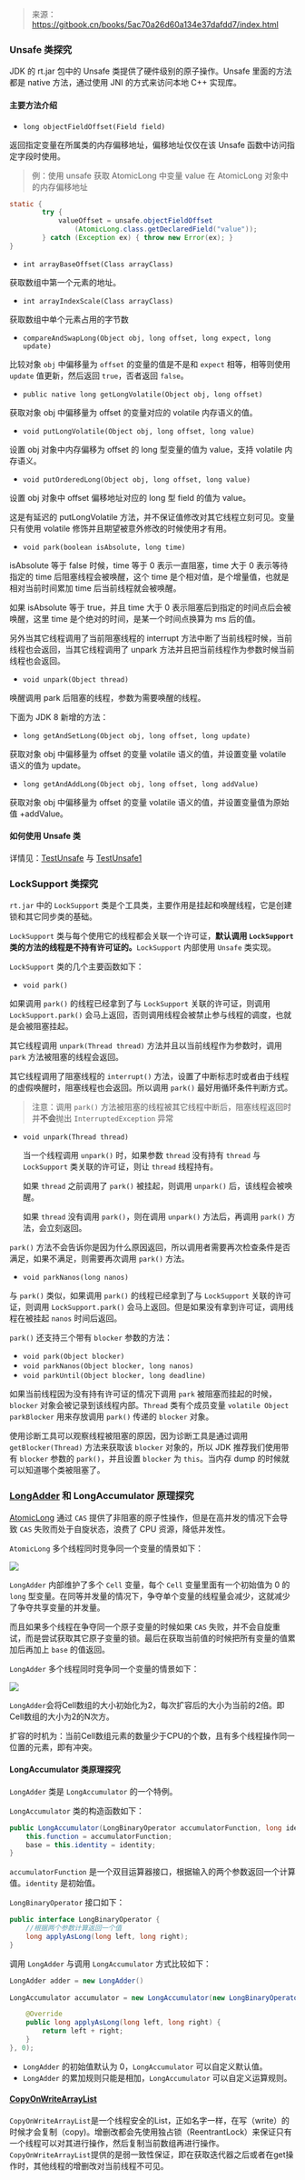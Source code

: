 > 来源：https://gitbook.cn/books/5ac70a26d60a134e37dafdd7/index.html

### Unsafe 类探究

JDK 的 rt.jar 包中的 Unsafe 类提供了硬件级别的原子操作。Unsafe 里面的方法都是 native 方法，通过使用 JNI 的方式来访问本地 C++ 实现库。

#### 主要方法介绍

- `long objectFieldOffset(Field field)`

返回指定变量在所属类的内存偏移地址，偏移地址仅仅在该 Unsafe 函数中访问指定字段时使用。

> 例：使用 unsafe 获取 AtomicLong 中变量 value 在 AtomicLong 对象中的内存偏移地址

```java
static {
        try {
            valueOffset = unsafe.objectFieldOffset
                (AtomicLong.class.getDeclaredField("value"));
        } catch (Exception ex) { throw new Error(ex); }
}
```

- `int arrayBaseOffset(Class arrayClass)`

获取数组中第一个元素的地址。

- `int arrayIndexScale(Class arrayClass)`

获取数组中单个元素占用的字节数 

- `compareAndSwapLong(Object obj, long offset, long expect, long update)`

比较对象 `obj` 中偏移量为 `offset` 的变量的值是不是和 `expect` 相等，相等则使用 `update` 值更新，然后返回 `true`，否者返回 `false`。

- `public native long getLongVolatile(Object obj, long offset)`

获取对象 obj 中偏移量为 offset 的变量对应的 volatile 内存语义的值。

- `void putLongVolatile(Object obj, long offset, long value)`

设置 obj 对象中内存偏移为 offset 的 long 型变量的值为 value，支持 volatile 内存语义。 

- `void putOrderedLong(Object obj, long offset, long value)`

设置 obj 对象中 offset 偏移地址对应的 long 型 field 的值为 value。

这是有延迟的 putLongVolatile 方法，并不保证值修改对其它线程立刻可见。变量只有使用 volatile 修饰并且期望被意外修改的时候使用才有用。 

- `void park(boolean isAbsolute, long time)` 

isAbsolute 等于 false 时候，time 等于 0 表示一直阻塞，time 大于 0 表示等待指定的 time 后阻塞线程会被唤醒，这个 time 是个相对值，是个增量值，也就是相对当前时间累加 time 后当前线程就会被唤醒。

 如果 isAbsolute 等于 true，并且 time 大于 0 表示阻塞后到指定的时间点后会被唤醒，这里 time 是个绝对的时间，是某一个时间点换算为 ms 后的值。

另外当其它线程调用了当前阻塞线程的 interrupt 方法中断了当前线程时候，当前线程也会返回，当其它线程调用了 unpark 方法并且把当前线程作为参数时候当前线程也会返回。 

- `void unpark(Object thread)`

唤醒调用 park 后阻塞的线程，参数为需要唤醒的线程。

下面为 JDK 8 新增的方法：

- `long getAndSetLong(Object obj, long offset, long update)`

获取对象 obj 中偏移量为 offset 的变量 volatile 语义的值，并设置变量 volatile 语义的值为 update。 

- `long getAndAddLong(Object obj, long offset, long addValue)`

获取对象 obj 中偏移量为 offset 的变量 volatile 语义的值，并设置变量值为原始值 +addValue。 

#### 如何使用 Unsafe 类

详情见：[TestUnsafe](https://github.com/Volong/javademo/blob/master/src/main/java/github/io/volong/jcpb/TestUnSafe.java) 与 [TestUnsafe1](https://github.com/Volong/javademo/blob/master/src/main/java/github/io/volong/jcpb/TestUnsafe1.java)

### LockSupport 类探究

`rt.jar` 中的 `LockSupport` 类是个工具类，主要作用是挂起和唤醒线程，它是创建锁和其它同步类的基础。

`LockSupport` 类与每个使用它的线程都会关联一个许可证，**默认调用 `LockSupport` 类的方法的线程是不持有许可证的。**`LockSupport` 内部使用 `Unsafe` 类实现。

`LockSupport` 类的几个主要函数如下：

- `void park()` 

如果调用 `park()` 的线程已经拿到了与 `LockSupport` 关联的许可证，则调用 `LockSupport.park()` 会马上返回，否则调用线程会被禁止参与线程的调度，也就是会被阻塞挂起。

其它线程调用 `unpark(Thread thread)` 方法并且以当前线程作为参数时，调用 `park` 方法被阻塞的线程会返回。

其它线程调用了阻塞线程的 `interrupt()` 方法，设置了中断标志时或者由于线程的虚假唤醒时，阻塞线程也会返回。所以调用 `park()` 最好用循环条件判断方式。

> 注意：调用 `park()` 方法被阻塞的线程被其它线程中断后，阻塞线程返回时并**不会**抛出 `InterruptedException` 异常

- `void unpark(Thread thread)`

  当一个线程调用 `unpark()` 时，如果参数 `thread` 没有持有 `thread` 与 `LockSupport` 类关联的许可证，则让 `thread` 线程持有。

  如果 `thread` 之前调用了 `park()` 被挂起，则调用 `unpark()` 后，该线程会被唤醒。

  如果 `thread` 没有调用 `park()`，则在调用 `unpark()` 方法后，再调用 `park()` 方法，会立刻返回。

`park()` 方法不会告诉你是因为什么原因返回，所以调用者需要再次检查条件是否满足，如果不满足，则需要再次调用 `park()` 方法。

- `void parkNanos(long nanos)`

与 `park()` 类似，如果调用 `park()` 的线程已经拿到了与 `LockSupport` 关联的许可证，则调用 `LockSupport.park()` 会马上返回。但是如果没有拿到许可证，调用线程在被挂起 `nanos` 时间后返回。

`park()` 还支持三个带有 `blocker` 参数的方法：

- `void park(Object blocker)`
- `void parkNanos(Object blocker, long nanos)`
- `void parkUntil(Object blocker, long deadline)`

如果当前线程因为没有持有许可证的情况下调用 `park` 被阻塞而挂起的时候，`blocker` 对象会被记录到该线程内部。`Thread` 类有个成员变量 `volatile Object parkBlocker` 用来存放调用 `park()` 传递的 `blocker` 对象。

使用诊断工具可以观察线程被阻塞的原因，因为诊断工具是通过调用 `getBlocker(Thread)` 方法来获取该 `blocker` 对象的，所以 JDK 推荐我们使用带有 `blocker` 参数的 `park()`，并且设置 `blocker` 为 `this`。当内存 dump 的时候就可以知道哪个类被阻塞了。

### [LongAdder](https://github.com/Volong/jdk1.8.0_111/blob/master/src/java/util/concurrent/atomic/LongAdder.java) 和 LongAccumulator 原理探究

[AtomicLong](https://github.com/Volong/jdk1.8.0_111/blob/master/src/java/util/concurrent/atomic/AtomicLong.java) 通过 `CAS` 提供了非阻塞的原子性操作，但是在高并发的情况下会导致 `CAS` 失败而处于自旋状态，浪费了 CPU 资源，降低并发性。

`AtomicLong` 多个线程同时竞争同一个变量的情景如下：

![](../images/9482403503c7d03d190ab2c4d139d571.png)

`LongAdder` 内部维护了多个 `Cell` 变量，每个 `Cell` 变量里面有一个初始值为 0 的 `long` 型变量。在同等并发量的情况下，争夺单个变量的线程量会减少，这就减少了争夺共享变量的并发量。

而且如果多个线程在争夺同一个原子变量的时候如果 `CAS` 失败，并不会自旋重试，而是尝试获取其它原子变量的锁。最后在获取当前值的时候把所有变量的值累加后再加上 `base` 的值返回。

`LongAdder` 多个线程同时竞争同一个变量的情景如下：

![](../images/36bb44bb7b0764ef8fed45d0727c0ede.png)

`LongAdder`会将Cell数组的大小初始化为2，每次扩容后的大小为当前的2倍。即Cell数组的大小为2的N次方。

扩容的时机为：当前Cell数组元素的数量少于CPU的个数，且有多个线程操作同一位置的元素，即有冲突。

#### LongAccumulator 类原理探究

`LongAdder` 类是 `LongAccumulator` 的一个特例。

`LongAccumulator` 类的构造函数如下：

```java
public LongAccumulator(LongBinaryOperator accumulatorFunction, long identity) {
    this.function = accumulatorFunction;
    base = this.identity = identity;
}
```

`accumulatorFunction` 是一个双目运算器接口，根据输入的两个参数返回一个计算值。`identity` 是初始值。

`LongBinaryOperator` 接口如下：

```java
public interface LongBinaryOperator {
    //根据两个参数计算返回一个值
    long applyAsLong(long left, long right);
}
```

调用 `LongAdder` 与调用 `LongAccumulator` 方式比较如下：

```java
LongAdder adder = new LongAdder()
    
LongAccumulator accumulator = new LongAccumulator(new LongBinaryOperator() {

	@Override
    public long applyAsLong(long left, long right) {
    	return left + right;
    }
}, 0);
```

- `LongAdder` 的初始值默认为 0，`LongAccumulator` 可以自定义默认值。
- `LongAdder` 的累加规则只能是相加，`LongAccumulator` 可以自定义运算规则。

#### [CopyOnWriteArrayList](https://github.com/Volong/jdk1.8.0_111/blob/master/src/java/util/concurrent/CopyOnWriteArrayList.java)
`CopyOnWriteArrayList`是一个线程安全的List，正如名字一样，在写（write）的时候才会复制（copy)。增删改都会先使用独占锁（ReentrantLock）来保证只有一个线程可以对其进行操作，然后复制当前数组再进行操作。  
`CopyOnWriteArrayList`提供的是弱一致性保证，即在获取迭代器之后或者在get操作时，其他线程的增删改对当前线程不可见。